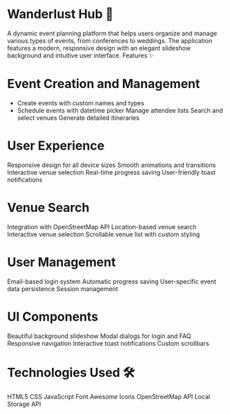 # Wanderlust Hub 🌟
A dynamic event planning platform that helps users organize and manage various types of events, from conferences to weddings. The application features a modern, responsive design with an elegant slideshow background and intuitive user interface.
Features ✨

# Event Creation and Management
  * Create events with custom names and types
  * Schedule events with datetime picker
Manage attendee lists
Search and select venues
Generate detailed itineraries

# User Experience
Responsive design for all device sizes
Smooth animations and transitions
Interactive venue selection
Real-time progress saving
User-friendly toast notifications

# Venue Search
Integration with OpenStreetMap API
Location-based venue search
Interactive venue selection
Scrollable venue list with custom styling

# User Management
Email-based login system
Automatic progress saving
User-specific event data persistence
Session management

# UI Components
Beautiful background slideshow
Modal dialogs for login and FAQ
Responsive navigation
Interactive toast notifications
Custom scrollbars

# Technologies Used 🛠️
HTML5
CSS
JavaScript
Font Awesome Icons
OpenStreetMap API
Local Storage API
